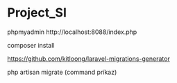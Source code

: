 # Project_SI

phpmyadmin
http://localhost:8088/index.php 

composer install

https://github.com/kitloong/laravel-migrations-generator

php artisan migrate (command príkaz)
